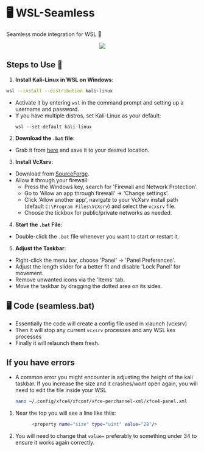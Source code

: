 # 🖥️ WSL-Seamless
Seamless mode integration for WSL 🚀

<p align="center">
  <img src="https://www.kali.org/docs/wsl/win-kex/win-kex-sl.png">
</p>

## Steps to Use 📝
1. **Install Kali-Linux in WSL on Windows**:
```bash
wsl --install --distribution kali-linux
```

- Activate it by entering `wsl` in the command prompt and setting up a username and password.
- If you have multiple distros, set Kali-Linux as your default:
  ```
  wsl --set-default kali-linux
  ```

2. **Download the `.bat` file**:
- Grab it from [here](https://github.com/pentestfunctions/WSL-Seamless/blob/main/seamless.bat) and save it to your desired location.

3. **Install VcXsrv**:
- Download from [SourceForge](https://ixpeering.dl.sourceforge.net/project/vcxsrv/vcxsrv/1.20.14.0/vcxsrv-64.1.20.14.0.installer.exe).
- Allow it through your firewall:
  - Press the Windows key, search for 'Firewall and Network Protection'.
  - Go to 'Allow an app through firewall' -> 'Change settings'.
  - Click 'Allow another app', navigate to your VcXsrv install path (default `C:\Program Files\VcXsrv`) and select the `vcxsrv` file.
  - Choose the tickbox for public/private networks as needed.

4. **Start the `.bat` File**:
- Double-click the `.bat` file whenever you want to start or restart it.

5. **Adjust the Taskbar**:
- Right-click the menu bar, choose 'Panel' -> 'Panel Preferences'.
- Adjust the length slider for a better fit and disable 'Lock Panel' for movement.
- Remove unwanted icons via the 'Items' tab.
- Move the taskbar by dragging the dotted area on its sides.

## 🖥️ Code (seamless.bat)
- Essentially the code will create a config file used in xlaunch (vcxsrv)
- Then it will stop any current `vcxsrv` processes and any WSL kex processes
- Finally it will relaunch them fresh.

## If you have errors
- A common error you might encounter is adjusting the height of the kali taskbar. If you increase the size and it crashes/wont open again, you will need to edit the file inside your WSL
  ```bash
  nano ~/.config/xfce4/xfconf/xfce-perchannel-xml/xfce4-panel.xml
  ```
1. Near the top you will see a line like thiis:
   ```bash
         <property name="size" type="uint" value="28"/>
   ```
2. You will need to change that `value=` preferably to something under 34 to ensure it works again correctly.
